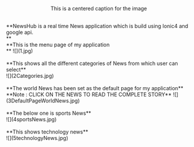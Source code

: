 <p align="center">This is a centered caption for the image</p>
<br/>
**NewsHub is a real time News application which is build using Ionic4 and google api.<br/>**
<br/>
**This is the menu page of my application<br/>**
![](1.jpg)
<br/>
<br/>
**This shows all the different categories of News from which user can select**
<br/>
![](2Categories.jpg)
<br/>
<br/>
**The world News has been set as the default page for my application**
<br/>
**Note : CLICK ON THE NEWS TO READ THE COMPLETE STORY**
![](3DefaultPageWorldNews.jpg)
<br/>
<br/>
**The below one is sports News**
<br/>
![](4sportsNews.jpg)
<br/>
<br/>
**This shows technology news** 
<br/>
![](5technologyNews.jpg)
